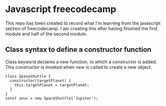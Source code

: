# Javascript freecodecamp

This repo has been created to record what I'm learning from the javascript section of freecodecamp.
I am creating this after having finished the first module and half of the second module.

## Class syntax to define a constructor function

Class keyword declares a new function, to which a constructor is added. This constructor is invoked when new is called to create a new object.

```
class SpaceShuttle {
  constructor(targetPlanet) {
    this.targetPlanet = targetPlanet;
  }
}
const zeus = new SpaceShuttle('Jupiter');
```
